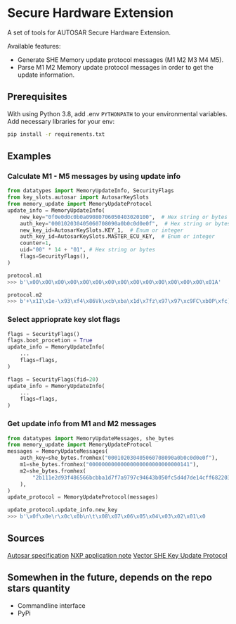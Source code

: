 # Secure Hardware Extension

A set of tools for AUTOSAR Secure Hardware Extension.

Available features:

- Generate SHE Memory update protocol messages (M1 M2 M3 M4 M5).
- Parse M1 M2 Memory update protocol messages in order to get the update information.

## Prerequisites

With using Python 3.8, add .env `PYTHONPATH` to your environmental variables. Add necessary libraries for your env:

```bash
pip install -r requirements.txt
```

## Examples

### Calculate M1 - M5 messages by using update info

```py
from datatypes import MemoryUpdateInfo, SecurityFlags
from key_slots.autosar import AutosarKeySlots
from memory_update import MemoryUpdateProtocol
update_info = MemoryUpdateInfo(
    new_key="0f0e0d0c0b0a09080706050403020100",  # Hex string or bytes
    auth_key="000102030405060708090a0b0c0d0e0f",  # Hex string or bytes
    new_key_id=AutosarKeySlots.KEY_1,  # Enum or integer
    auth_key_id=AutosarKeySlots.MASTER_ECU_KEY,  # Enum or integer
    counter=1,
    uid="00" * 14 + "01", # Hex string or bytes
    flags=SecurityFlags(),
)

protocol.m1
>>> b'\x00\x00\x00\x00\x00\x00\x00\x00\x00\x00\x00\x00\x00\x00\x01A'

protocol.m2
>>> b'+\x11\x1e-\x93\xf4\x86Vk\xcb\xba\x1d\x7fz\x97\x97\xc9FC\xb0P\xfc]M}\xe1L\xffh"\x03\xc3'
```

### Select apprioprate key slot flags

```py
flags = SecurityFlags()
flags.boot_procetion = True
update_info = MemoryUpdateInfo(
    ...
    flags=flags,
)

flags = SecurityFlags(fid=20)
update_info = MemoryUpdateInfo(
    ...
    flags=flags,
)
```

### Get update info from M1 and M2 messages

```py
from datatypes import MemoryUpdateMessages, she_bytes
from memory_update import MemoryUpdateProtocol
messages = MemoryUpdateMessages(
    auth_key=she_bytes.fromhex("000102030405060708090a0b0c0d0e0f"),
    m1=she_bytes.fromhex("00000000000000000000000000000141"),
    m2=she_bytes.fromhex(
        "2b111e2d93f486566bcbba1d7f7a9797c94643b050fc5d4d7de14cff682203c3"
    ),
)
update_protocol = MemoryUpdateProtocol(messages)

update_protocol.update_info.new_key
>>> b'\x0f\x0e\r\x0c\x0b\n\t\x08\x07\x06\x05\x04\x03\x02\x01\x0
```

## Sources

[Autosar specification](https://www.autosar.org/fileadmin/user_upload/standards/foundation/19-11/AUTOSAR_TR_SecureHardwareExtensions.pdf)
[NXP application note](https://www.nxp.com/docs/en/application-note/AN4234.pdf)
[Vector SHE Key Update Protocol](https://support.vector.com/sys_attachment.do?sys_id=534d25eb87548590b9f233770cbb3550)

## Somewhen in the future, depends on the repo stars quantity

- Commandline interface
- PyPi
